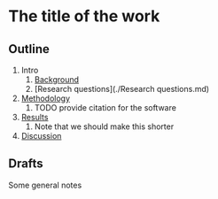 # The title of the work



## Outline

1. Intro
   1. [Background](./Background.md)
   2. [Research questions](./Research questions.md)
2. [Methodology](./Methodology.md)
   1. TODO provide citation for the software
3. [Results](./Results.md)
   1. Note that we should make this shorter
4. [Discussion](Discussion.md)



## Drafts

Some general notes